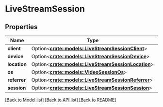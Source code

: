 # LiveStreamSession

## Properties

Name | Type | Description | Notes
------------ | ------------- | ------------- | -------------
**client** | Option<[**crate::models::LiveStreamSessionClient**](live_stream_session_client.md)> |  | [optional]
**device** | Option<[**crate::models::LiveStreamSessionDevice**](live_stream_session_device.md)> |  | [optional]
**location** | Option<[**crate::models::LiveStreamSessionLocation**](live_stream_session_location.md)> |  | [optional]
**os** | Option<[**crate::models::VideoSessionOs**](video_session_os.md)> |  | [optional]
**referrer** | Option<[**crate::models::LiveStreamSessionReferrer**](live_stream_session_referrer.md)> |  | [optional]
**session** | Option<[**crate::models::LiveStreamSessionSession**](live_stream_session_session.md)> |  | [optional]

[[Back to Model list]](../README.md#documentation-for-models) [[Back to API list]](../README.md#documentation-for-api-endpoints) [[Back to README]](../README.md)


